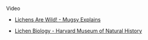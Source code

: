 Video
* [Lichens Are Wild! - Mugsy Explains](https://youtu.be/Tc0nILyks-U?si=pPqoNw9JA3kLqe9_)

* [Lichen Biology - Harvard Museum of Natural History](https://youtu.be/wFcgrY9oizc?si=VHAa2rddddTqHFfb)
